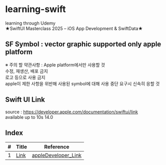 # learning-swift
learning through Udemy  
★SwiftUI Masterclass 2025 – iOS App Development & SwiftData★


## SF Symbol : vector graphic supported only apple platform

※ 주의 할 약관사항 : 
Apple platform에서만 사용할 것  
수정, 재생산, 배포 금지  
로고 등으로 사용 금지  
apple이 제한 사항을 위반해 사용된  symbol에 대해 사용 중단 요구시 신속히 응할 것


## Swift UI Link
source : https://developer.apple.com/documentation/swiftui/link  
available up to 10s 14.0


## Index

| # | Title | Reference |
|---| ----- | --------- |
| 1 | [Link](https://github.com/ParkChanHwi/learning-swift/edit/main/README.md) | [appleDeveloper_Link](https://developer.apple.com/documentation/swiftui/link) |
